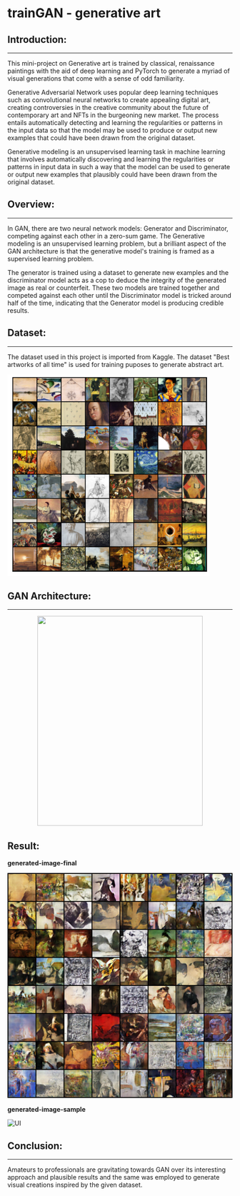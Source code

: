 # trainGAN - generative art

## Introduction:

---

This mini-project on Generative art is trained by classical, renaissance paintings with the aid of deep learning and PyTorch to generate a myriad of visual generations that come with a sense of odd familiarity.

Generative Adversarial Network uses popular deep learning techniques such as convolutional neural networks to create appealing digital art, creating controversies in the creative community about the future of contemporary art and NFTs in the burgeoning new market.
The process entails automatically detecting and learning the regularities or patterns in the input data so that the model may be used to produce or output new examples that could have been drawn from the original dataset.

Generative modeling is an unsupervised learning task in machine learning that involves automatically discovering and learning the regularities or patterns in input data in such a way that the model can be used to generate or output new examples that plausibly could have been drawn from the original dataset.

## Overview:

---

In GAN, there are two neural network models: Generator and Discriminator, competing against each other in a zero-sum game.
The Generative modeling is an unsupervised learning problem, but a brilliant aspect of the GAN architecture is that the generative model's training is framed as a supervised learning problem.

The generator is trained using a dataset to generate new examples and the discriminator model acts as a cop to deduce the integrity of the generated image as real or counterfeit. These two models are trained together and competed against each other until the Discriminator model is tricked around half of the time, indicating that the Generator model is producing credible results.

## Dataset:

---

The dataset used in this project is imported from Kaggle. The dataset "Best artworks of all time" is used for training puposes to generate abstract art.

![UI](dataset.png)

## GAN Architecture:

---

<p align="middle">
    <img src="C:\Users\Samhitha\Pictures\Saved Pictures" width="370" height="470">
  </p>
 
Result:
----

**generated-image-final**

![UI](gen_image.png)

**generated-image-sample**

![UI](generated_image.JPG)

## Conclusion:

---

Amateurs to professionals are gravitating towards GAN over its interesting approach and plausible results and the same was employed to generate visual creations inspired by the given dataset.
